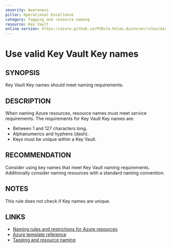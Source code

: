 ```yaml
---
severity: Awareness
pillar: Operational Excellence
category: Tagging and resource naming
resource: Key Vault
online version: https://azure.github.io/PSRule.Rules.Azure/en/rules/Azure.KeyVault.KeyName/
---
```


# Use valid Key Vault Key names

## SYNOPSIS

Key Vault Key names should meet naming requirements.

## DESCRIPTION

When naming Azure resources, resource names must meet service requirements.
The requirements for Key Vault Key names are:

- Between 1 and 127 characters long.
- Alphanumerics and hyphens (dash).
- Keys must be unique within a Key Vault.

## RECOMMENDATION

Consider using key names that meet Key Vault naming requirements.
Additionally consider naming resources with a standard naming convention.

## NOTES

This rule does not check if Key names are unique.

## LINKS

- [Naming rules and restrictions for Azure resources](https://docs.microsoft.com/azure/azure-resource-manager/management/resource-name-rules#microsoftkeyvault)
- [Azure template reference](https://docs.microsoft.com/azure/templates/microsoft.keyvault/vaults/secrets)
- [Tagging and resource naming](https://docs.microsoft.com/azure/architecture/framework/devops/app-design#tagging-and-resource-naming)
